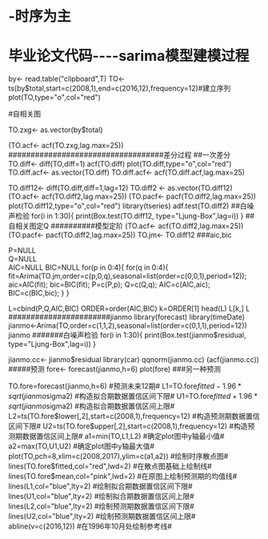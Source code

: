 # -时序为主
# 毕业论文代码----sarima模型建模过程
by<- read.table("clipboard",T)
TO<- ts(by$total,start=c(2008,1),end=c(2016,12),frequency=12)#建立序列
plot(TO,type="o",col="red")

#自相关图

TO.zxg<- as.vector(by$total)

(TO.acf<- acf(TO.zxg,lag.max=25))
###################################差分过程
##一次差分
TO.diff<- diff(TO,diff=1)
acf(TO.diff)
plot(TO.diff,type="o",col="red")
TO.diff.acf<- as.vector(TO.diff)
TO.diff.acf<- acf(TO.diff.acf,lag.max=25)

TO.diff12<- diff(TO.diff,diff=1,lag=12)
TO.diff2 <- as.vector(TO.diff12)
(TO.acf<- acf(TO.diff2,lag.max=25))
(TO.pacf<- pacf(TO.diff2,lag.max=25))
plot(TO.diff12,type="o",col="red")
library(tseries)
adf.test(TO.diff2)
##白噪声检验
for(i in 1:30){
print(Box.test(TO.diff12, type="Ljung-Box",lag=i))
}
##自相关图定Q
##########模型定阶
(TO.acf<- acf(TO.diff2,lag.max=25))
(TO.pacf<- pacf(TO.diff2,lag.max=25))
TO.jm<- TO.diff12
###aic,bic

P=NULL		
Q=NULL	
AIC=NULL
BIC=NULL
for(p in 0:4){
	for(q in 0:4){
		fit=Arima(TO.jm,order=c(p,0,q),seasonal=list(order=c(0,0,1),period=12));
		aic=AIC(fit);
            bic=BIC(fit);
		P=c(P,p);
		Q=c(Q,q);
		AIC=c(AIC,aic);
            BIC=c(BIC,bic);
				  }
			  }

L=cbind(P,Q,AIC,BIC)
ORDER=order(AIC,BIC)
k=ORDER[1]
head(L)
L[k,]
L
#######################jianmo
library(forecast)
library(timeDate)
jianmo<-Arima(TO,order=c(1,1,2),seasonal=list(order=c(0,1,1),period=12))
jianmo
#######白噪声检验
for(i in 1:30){
print(Box.test(jianmo$residual, type="Ljung-Box",lag=i))
}

jianmo.cc<- jianmo$residual
library(car)
qqnorm(jianmo.cc)
(acf(jianmo.cc))
#####预测
fore<- forecast(jianmo,h=6)
plot(fore)
###另一种预测

TO.fore=forecast(jianmo,h=6)  #预测未来12期#
L1=TO.fore$fitted-1.96*sqrt(jianmo$sigma2)   #构造拟合期数据置信区间下限#
U1=TO.fore$fitted+1.96*sqrt(jianmo$sigma2)  #构造拟合期数据置信区间上限#
L2=ts(TO.fore$lower[,2],start=c(2008,1),frequency=12)  #构造预测期数据置信区间下限#
U2=ts(TO.fore$upper[,2],start=c(2008,1),frequency=12)  #构造预测期数据置信区间上限#
a1=min(TO,L1,L2)   #确定plot图中y轴最小值#
a2=max(TO,U1,U2)  #确定plot图中y轴最大值#
plot(TO,pch=8,xlim=c(2008,2017),ylim=c(a1,a2))  #绘制时序散点图#
lines(TO.fore$fitted,col="red",lwd=2)    #在散点图基础上绘制线#
lines(TO.fore$mean,col="pink",lwd=2)  #在原图上绘制预测期的均值线#
lines(L1,col="blue",lty=2)   #绘制拟合期数据置信区间下限#
lines(U1,col="blue",lty=2)   #绘制拟合期数据置信区间上限#
lines(L2,col="blue",lty=2)   #绘制预测期数据置信区间下限#
lines(U2,col="blue",lty=2)  #绘制预测期数据置信区间上限#
abline(v=c(2016,12))      #在1996年10月处绘制参考线#
